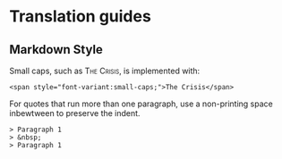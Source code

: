 # Translation guides

## Markdown Style

Small caps, such as <span style="font-variant:small-caps;">The Crisis</span>, is implemented with:

    <span style="font-variant:small-caps;">The Crisis</span>

For  quotes that run more than one paragraph, use a non-printing space inbewtween to preserve the indent.

    > Paragraph 1
    > &nbsp; 
    > Paragraph 1
